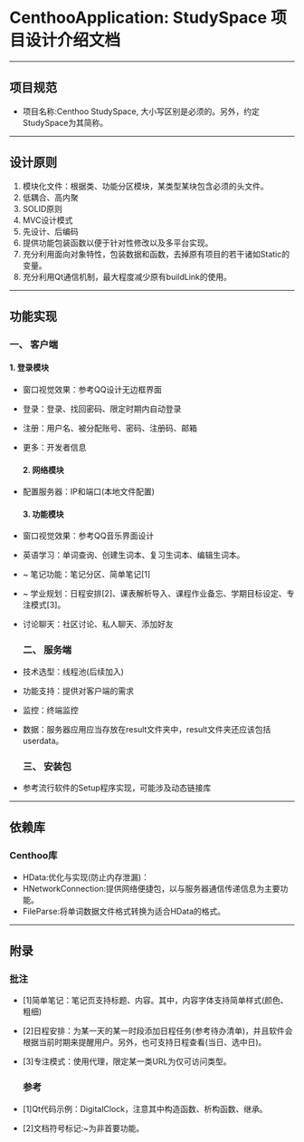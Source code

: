 # CenthooApplication: StudySpace 项目设计介绍文档

---

## 项目规范

- 项目名称:Centhoo StudySpace, 大小写区别是必须的。另外，约定StudySpace为其简称。

---

## 设计原则

1. 模块化文件：根据类、功能分区模块，某类型某块包含必须的头文件。
2. 低耦合、高内聚
3. SOLID原则
4. MVC设计模式
5. 先设计、后编码
6. 提供功能包装函数以便于针对性修改以及多平台实现。
7. 充分利用面向对象特性，包装数据和函数，去掉原有项目的若干诸如Static的变量。
8. 充分利用Qt通信机制，最大程度减少原有buildLink的使用。

---

## 功能实现

### 一、 客户端

#### 1. 登录模块

- 窗口视觉效果：参考QQ设计无边框界面
  
- 登录：登录、找回密码、限定时期内自动登录
  
- 注册：用户名、被分配账号、密码、注册码、邮箱
  
- 更多：开发者信息
  
  #### 2. 网络模块
  
- 配置服务器：IP和端口(本地文件配置)
  
  #### 3. 功能模块
  
- 窗口视觉效果：参考QQ音乐界面设计
  
- 英语学习：单词查询、创建生词本、复习生词本、编辑生词本。
  
- ~ 笔记功能：笔记分区、简单笔记[1]
  
- ~ 学业规划：日程安排[2]、课表解析导入、课程作业备忘、学期目标设定、专注模式[3]。
  
- 讨论聊天：社区讨论、私人聊天、添加好友
  
  ### 二、 服务端
  
- 技术选型：线程池(后续加入)
  
- 功能支持：提供对客户端的需求
  
- 监控：终端监控
  
- 数据：服务器应用应当存放在result文件夹中，result文件夹还应该包括userdata。
  
  ### 三、 安装包
  
- 参考流行软件的Setup程序实现，可能涉及动态链接库
  

---

## 依赖库

### Centhoo库

- HData:优化与实现(防止内存泄漏)：
- HNetworkConnection:提供网络便捷包，以与服务器通信传递信息为主要功能。
- FileParse:将单词数据文件格式转换为适合HData的格式。

---

## 附录

### 批注

- [1]简单笔记：笔记页支持标题、内容。其中，内容字体支持简单样式(颜色、粗细)
  
- [2]日程安排：为某一天的某一时段添加日程任务(参考待办清单)，并且软件会根据当前时期来提醒用户。另外，也可支持日程查看(当日、选中日)。
  
- [3]专注模式：使用代理，限定某一类URL为仅可访问类型。
  
  ### 参考
  
- [1]Qt代码示例：DigitalClock，注意其中构造函数、析构函数、继承。
  
- [2]文档符号标记:~为非首要功能。
